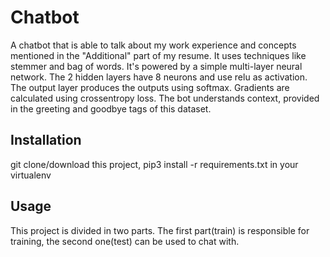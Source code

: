 # Chatbot
A chatbot that is able to talk about my work experience and concepts mentioned in the "Additional" part of my resume.
It uses techniques like stemmer and bag of words.
It's powered by a simple multi-layer neural network. The 2 hidden layers have 8 neurons and use relu as activation.
The output layer produces the outputs using softmax.
Gradients are calculated using crossentropy loss.
The bot understands context, provided in the greeting and goodbye tags of this dataset.
## Installation
git clone/download this project,
pip3 install -r requirements.txt in your virtualenv
## Usage
This project is divided in two parts.
The first part(train) is responsible for training, the second one(test) can be used to chat with.
